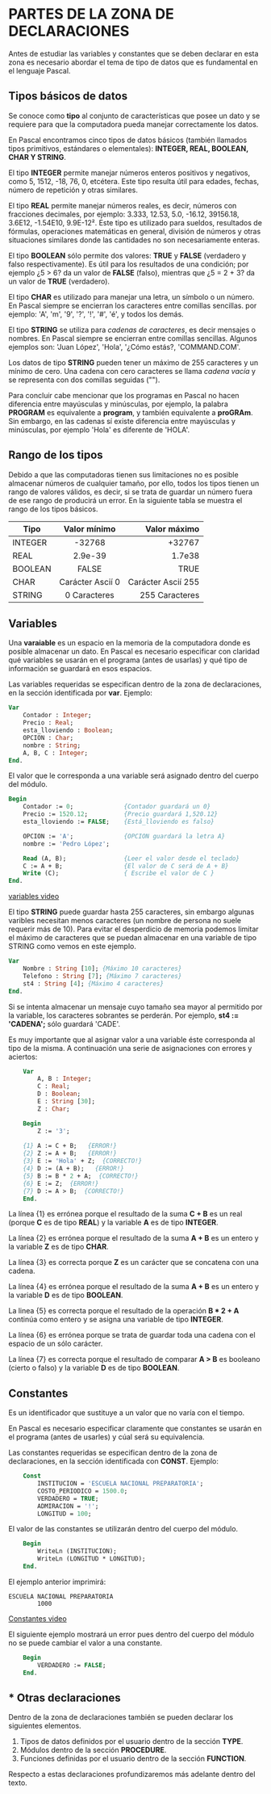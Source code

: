# PARTES DE LA ZONA DE DECLARACIONES

Antes de estudiar las variables y constantes que se deben declarar en esta zona es necesario abordar el tema de tipo de datos que es fundamental en el lenguaje Pascal.

## Tipos básicos de datos

Se conoce como **tipo** al conjunto de características que posee un dato y se requiere para que la computadora pueda manejar correctamente los datos.

En Pascal encontramos cinco tipos de datos básicos (también llamados tipos primitivos, estándares o elementales): **INTEGER, REAL, BOOLEAN, CHAR Y STRING**.

El tipo **INTEGER** permite manejar números enteros positivos y negativos, como 5, 1512, -18, 76, 0, etcétera. Este tipo resulta útil para edades, fechas, número de repetición y otras similares.

El tipo **REAL** permite manejar números reales, es decir, números con fracciones decimales, por ejemplo: 3.333, 12.53, 5.0, -16.12, 39156.18, 3.6E12, -1.54E10, 9.9E-12². Este tipo es utilizado para sueldos, resultados de fórmulas, operaciones matemáticas en general, división de números y otras situaciones similares donde las cantidades no son necesariamente enteras.

El tipo **BOOLEAN**  sólo permite dos valores: **TRUE** y **FALSE** (verdadero y falso respectivamente).
Es útil para los resultados de una condición; por ejemplo ¿5 > 6? da un valor de **FALSE** (falso), mientras que ¿5 = 2 + 3? da un valor de **TRUE** (verdadero).

El tipo **CHAR** es utilizado para manejar una letra, un símbolo o un número. En Pascal siempre se encierran los caracteres entre comillas sencillas. por ejemplo: 'A', 'm', '9', '?', '!', '#', 'é', y todos los demás.

El tipo **STRING** se utiliza para *cadenas de caracteres*, es decir mensajes o nombres. En Pascal siempre se encierran entre comillas sencillas. Algunos ejemplos son: 'Juan López', 'Hola', '¿Cómo estás?, 'COMMAND.COM'.

Los datos de tipo **STRING** pueden tener un máximo de 255 caracteres y un mínimo de cero. Una cadena con cero caracteres se llama *cadena vacía* y se representa con dos comillas seguidas ("").

Para concluir cabe mencionar que los programas en Pascal no hacen diferencia entre mayúsculas y minúsculas, por ejemplo, la palabra **PROGRAM** es equivalente a **program**, y también equivalente a **proGRAm**. Sin embargo, en las cadenas sí existe diferencia entre mayúsculas y minúsculas, por ejemplo 'Hola' es diferente de 'HOLA'.

## Rango de los tipos

Debido a que las computadoras tienen sus limitaciones no es posible almacenar números de cualquier tamaño, por ello, todos los tipos tienen un rango de valores válidos, es decir, si se trata de guardar un número fuera de ese rango de producirá un error. En la siguiente tabla se muestra el rango de los tipos básicos. 


|   Tipo    |   Valor mínimo    |   Valor máximo    |
|-----------|:-----------------:|------------------:|
|  INTEGER  |      -32768       |       +32767      |
|    REAL   |      2.9e-39      |       1.7e38      |
|  BOOLEAN  |       FALSE       |        TRUE       |
|    CHAR   | Carácter Ascií 0  | Carácter Ascií 255|
|   STRING  |    0 Caracteres   |   255 Caracteres  |


## Variables

Una **varaiable** es un espacio en la memoria de la computadora donde es posible almacenar un dato. En Pascal es necesario especificar con claridad qué variables se usarán en el programa (antes de usarlas) y qué tipo de información se guardará en esos espacios.

Las variables requeridas se especifican dentro de la zona de declaraciones, en la sección identificada por **var**. Ejemplo:

```pascal
Var
    Contador : Integer;
    Precio : Real;
    esta_lloviendo : Boolean;
    OPCION : Char;
    nombre : String;
    A, B, C : Integer;
End.
```

El valor que le corresponda a una variable será asignado dentro del cuerpo del módulo.


```pascal
Begin
    Contador := 0;              {Contador guardará un 0}
    Precio := 1520.12;          {Precio guardará 1,520.12}
    esta_lloviendo := FALSE;    {Está_lloviendo es falso}

    OPCION := 'A';              {OPCION guardará la letra A}
    nombre := 'Pedro López';

    Read (A, B);                {Leer el valor desde el teclado}
    C := A + B;                 {El valor de C será de A + B}
    Write (C);                  { Escribe el valor de C }
End.        
```

[variables video](../vid/variables.mp4 "Ver Pascal-video")

El tipo **STRING** puede guardar hasta 255 caracteres, sin embargo algunas varibles necesitan menos caracteres (un nombre de persona no suele requerir más de 10). Para evitar el desperdicio de memoria podemos limitar el máximo de caracteres que se puedan almacenar en una variable de tipo STRING como vemos en este ejemplo.


```pascal
Var
    Nombre : String [10]; {Máximo 10 caracteres}
    Telefono : String [7]; {Máximo 7 caracteres}
    st4 : String [4]; {Máximo 4 caracteres}
End.
```

Si se intenta almacenar un mensaje cuyo tamaño sea mayor al permitido por la variable, los caracteres sobrantes se perderán. Por ejemplo, **st4 := 'CADENA';** sólo guardará 'CADE'.

Es muy importante que al asignar valor a una variable éste corresponda al tipo de la misma. A continuación una serie de asignaciones con errores y aciertos:


```pascal
    Var
        A, B : Integer;
        C : Real;
        D : Boolean;
        E : String [30];
        Z : Char;

    Begin
        Z := '3';
    
    {1} A := C + B;   {ERROR!}
    {2} Z := A + B;   {ERROR!}
    {3} E := 'Hola' + Z;  {CORRECTO!}
    {4} D := (A + B);   {ERROR!}
    {5} B := B * 2 + A;  {CORRECTO!}
    {6} E := Z;  {ERROR!}  
    {7} D := A > B;  {CORRECTO!}
    End.
```


La línea {1} es errónea porque el resultado de la suma **C + B** es un real (porque **C** es de tipo **REAL**) y la variable **A** es de tipo **INTEGER**.

La línea {2} es errónea porque el resultado de la suma **A + B** es un entero y la variable **Z** es de tipo **CHAR**.

La línea {3} es correcta porque **Z** es un carácter que se concatena con una cadena.

La línea {4} es errónea porque el resultado de la suma **A + B** es un entero y la variable **D** es de tipo **BOOLEAN**.
 
La linea {5} es correcta porque el resultado de la operación **B * 2 + A** continúa como entero y se asigna una variable de tipo **INTEGER**.

La línea {6} es errónea porque se trata de guardar toda una cadena con el espacio de un sólo carácter.

La línea {7} es correcta porque el resultado de comparar **A > B** es booleano (cierto o falso) y la variable **D** es de tipo **BOOLEAN**.


## Constantes

Es un identificador que sustituye a un valor que no varía con el tiempo.

En Pascal es necesario especificar claramente que constantes se usarán en el programa (antes de usarles) y cúal será su equivalencia.

Las constantes requeridas se especifican dentro de la zona de declaraciones, en la sección identificada con **CONST**. Ejemplo:


```pascal
    Const
        INSTITUCION = 'ESCUELA NACIONAL PREPARATORIA';
        COSTO_PERIODICO = 1500.0;
        VERDADERO = TRUE;
        ADMIRACION = '!';
        LONGITUD = 100;   
```


El valor de las constantes se utilizarán dentro del cuerpo del módulo.


```pascal
    Begin 
        WriteLn (INSTITUCION);
        WriteLn (LONGITUD * LONGITUD);
    End.
```


El ejemplo anterior imprimirá:

    ESCUELA NACIONAL PREPARATORIA
            1000

[Constantes video](../vid/constantes.mp4 "Ver Pascal-video")

El siguiente ejemplo mostrará un error pues dentro del cuerpo del módulo no se puede cambiar el valor a una constante.


```pascal
    Begin
        VERDADERO := FALSE;
    End.
```


## * Otras declaraciones

Dentro de la zona de declaraciones también se pueden declarar los siguientes elementos.

1. Tipos de datos definidos por el usuario dentro de la sección **TYPE**.
2. Módulos dentro de la sección **PROCEDURE**.
3. Funciones definidas por el usuario dentro de la sección **FUNCTION**.


Respecto a estas declaraciones profundizaremos más adelante dentro del texto.